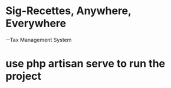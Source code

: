 # Sig-Recettes, Anywhere, Everywhere


--Tax Management System
# use php artisan serve to run the project
 
